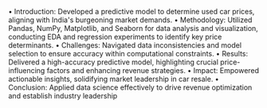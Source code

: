 •	Introduction: Developed a predictive model to determine used car prices, aligning with India's burgeoning market demands.
•	Methodology: Utilized Pandas, NumPy, Matplotlib, and Seaborn for data analysis and visualization, conducting EDA and regression experiments to identify key price determinants.
•	Challenges: Navigated data inconsistencies and model selection to ensure accuracy within computational constraints.
•	Results: Delivered a high-accuracy predictive model, highlighting crucial price-influencing factors and enhancing revenue strategies.
•	Impact: Empowered actionable insights, solidifying market leadership in car resale.
•	Conclusion: Applied data science effectively to drive revenue optimization and establish industry leadership
